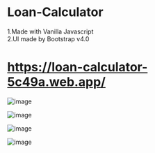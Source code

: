 # Loan-Calculator
1.Made with Vanilla Javascript <br/>
2.UI made by Bootstrap v4.0

# https://loan-calculator-5c49a.web.app/

![image](https://user-images.githubusercontent.com/71556630/147876625-48da1084-83a9-4324-b832-5a8dd960d34d.png)

![image](https://user-images.githubusercontent.com/71556630/147876635-10d47953-70fd-4451-a542-b28163b26842.png)

![image](https://user-images.githubusercontent.com/71556630/147876639-bdf3a7dc-86b8-4451-9aa9-4aaba11cf7ad.png)

![image](https://user-images.githubusercontent.com/71556630/147876651-9a451cd4-2c9f-412b-8ed5-8cde65ad9f8b.png)

